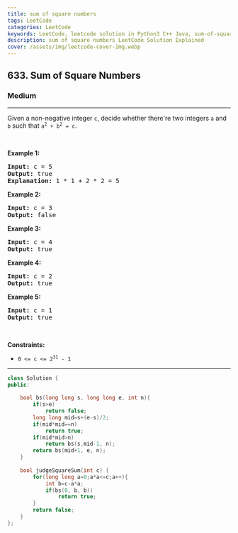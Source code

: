 ```yaml
---
title: sum of square numbers
tags: LeetCode
categories: LeetCode
keywords: LeetCode, leetcode solution in Python3 C++ Java, sum-of-square-numbers solution
description: sum of square numbers LeetCode Solution Explained
cover: /assets/img/leetcode-cover-img.webp
---
```





<h2>633. Sum of Square Numbers</h2><h3>Medium</h3><hr><div><p>Given a non-negative integer <code>c</code>, decide whether there're two integers <code>a</code> and <code>b</code> such that <code>a<sup>2</sup> + b<sup>2</sup> = c</code>.</p>

<p>&nbsp;</p>
<p><strong>Example 1:</strong></p>

<pre><strong>Input:</strong> c = 5
<strong>Output:</strong> true
<strong>Explanation:</strong> 1 * 1 + 2 * 2 = 5
</pre>

<p><strong>Example 2:</strong></p>

<pre><strong>Input:</strong> c = 3
<strong>Output:</strong> false
</pre>

<p><strong>Example 3:</strong></p>

<pre><strong>Input:</strong> c = 4
<strong>Output:</strong> true
</pre>

<p><strong>Example 4:</strong></p>

<pre><strong>Input:</strong> c = 2
<strong>Output:</strong> true
</pre>

<p><strong>Example 5:</strong></p>

<pre><strong>Input:</strong> c = 1
<strong>Output:</strong> true
</pre>

<p>&nbsp;</p>
<p><strong>Constraints:</strong></p>

<ul>
	<li><code>0 &lt;= c &lt;= 2<sup>31</sup> - 1</code></li>
</ul>
</div>

---




```cpp
class Solution {
public:
    
    bool bs(long long s, long long e, int n){
        if(s>e)
            return false;
        long long mid=s+(e-s)/2;
        if(mid*mid==n)
            return true;
        if(mid*mid>n)
            return bs(s,mid-1, n);
        return bs(mid+1, e, n);
    }
    
    bool judgeSquareSum(int c) {
        for(long long a=0;a*a<=c;a++){
            int b=c-a*a;
            if(bs(0, b, b))
                return true;
        }
        return false;
    }
};
```
